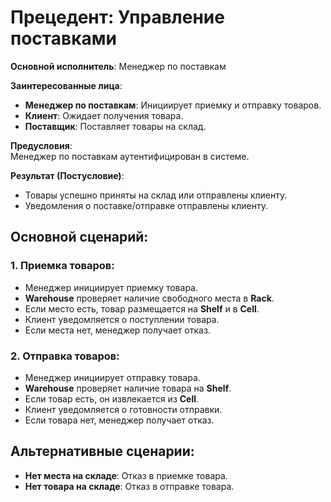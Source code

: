 # Прецедент: Управление поставками

**Основной исполнитель**: Менеджер по поставкам

**Заинтересованные лица**:
- **Менеджер по поставкам**: Инициирует приемку и отправку товаров.
- **Клиент**: Ожидает получения товара.
- **Поставщик**: Поставляет товары на склад.

**Предусловия**:  
Менеджер по поставкам аутентифицирован в системе.

**Результат (Постусловие)**:  
- Товары успешно приняты на склад или отправлены клиенту.
- Уведомления о поставке/отправке отправлены клиенту.

## Основной сценарий:

### 1. Приемка товаров:
- Менеджер инициирует приемку товара.
- **Warehouse** проверяет наличие свободного места в **Rack**.
- Если место есть, товар размещается на **Shelf** и в **Cell**.
- Клиент уведомляется о поступлении товара.
- Если места нет, менеджер получает отказ.

### 2. Отправка товаров:
- Менеджер инициирует отправку товара.
- **Warehouse** проверяет наличие товара на **Shelf**.
- Если товар есть, он извлекается из **Cell**.
- Клиент уведомляется о готовности отправки.
- Если товара нет, менеджер получает отказ.

## Альтернативные сценарии:
- **Нет места на складе**: Отказ в приемке товара.
- **Нет товара на складе**: Отказ в отправке товара.